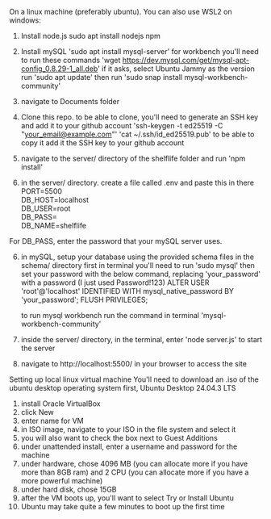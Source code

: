 On a linux machine (preferably ubuntu). You can also use WSL2 on windows:

1. Install node.js
       sudo apt install nodejs npm
3. Install mySQL
       'sudo apt install mysql-server'
       for workbench you'll need to run these commands
       'wget https://dev.mysql.com/get/mysql-apt-config_0.8.29-1_all.deb'
        if it asks, select Ubuntu Jammy as the version
       run 'sudo apt update'
        then run 'sudo snap install mysql-workbench-community'

5. navigate to Documents folder
6. Clone this repo. to be able to clone, you'll need to generate an SSH key and add it to your github account
   'ssh-keygen -t ed25519 -C "your_email@example.com"'
   'cat ~/.ssh/id_ed25519.pub' to be able to copy it
   add it the SSH key to your github account
8. navigate to the server/ directory of the shelflife folder and run 'npm install'
9. in the server/ directory. create a file called .env and paste this in there  
PORT=5500  
DB_HOST=localhost  
DB_USER=root  
DB_PASS=  
DB_NAME=shelflife  

For DB_PASS, enter the password that your mySQL server uses.

6. in mySQL, setup your database using the provided schema files in the schema/ directory
   first in terminal you'll need to run 'sudo mysql'
   then set your password with the below command, replacing 'your_password' with a password (I just used Password!123)
   ALTER USER 'root'@'localhost' IDENTIFIED WITH mysql_native_password BY 'your_password';
   FLUSH PRIVILEGES;

   to run mysql workbench run the command in terminal 'mysql-workbench-community'
8. inside the server/ directory, in the terminal, enter 'node server.js' to start the server
9. navigate to http://localhost:5500/ in your browser to access the site


Setting up local linux virtual machine
You'll need to download an .iso of the ubuntu desktop operating system first, Ubuntu Desktop 24.04.3 LTS
1. install Oracle VirtualBox
2. click New
3. enter name for VM
4. in ISO image, navigate to your ISO in the file system and select it
5. you will also want to check the box next to Guest Additions
6. under unattended install, enter a username and password for the machine
7. under hardware, chose 4096 MB (you can allocate more if you have more than 8GB ram) and 2 CPU (you can allocate more if you have a more powerful machine)
8. under hard disk, chose 15GB
9. after the VM boots up, you'll want to select Try or Install Ubuntu
11. Ubuntu may take quite a few minutes to boot up the first time

